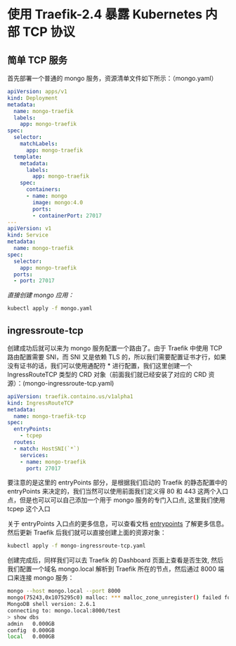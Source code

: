 # 使用 Traefik-2.4 暴露 Kubernetes 内部 TCP 协议


## 简单 TCP 服务

首先部署一个普通的 mongo 服务，资源清单文件如下所示：（mongo.yaml）

```yaml
apiVersion: apps/v1
kind: Deployment
metadata:
  name: mongo-traefik
  labels:
    app: mongo-traefik
spec:
  selector:
    matchLabels:
      app: mongo-traefik
  template:
    metadata:
      labels:
        app: mongo-traefik
    spec:
      containers:
      - name: mongo
        image: mongo:4.0
        ports:
        - containerPort: 27017
---
apiVersion: v1
kind: Service
metadata:
  name: mongo-traefik
spec:
  selector:
    app: mongo-traefik
  ports:
  - port: 27017
```

*直接创建 mongo 应用：*

```bash
kubectl apply -f mongo.yaml
```

## ingressroute-tcp

创建成功后就可以来为 mongo 服务配置一个路由了。由于 Traefik 中使用 TCP 路由配置需要 SNI，而 SNI 又是依赖 TLS 的，所以我们需要配置证书才行，如果没有证书的话，我们可以使用通配符 * 进行配置，我们这里创建一个 IngressRouteTCP 类型的 CRD 对象（前面我们就已经安装了对应的 CRD 资源）：(mongo-ingressroute-tcp.yaml)

```yaml
apiVersion: traefik.containo.us/v1alpha1
kind: IngressRouteTCP
metadata:
  name: mongo-traefik-tcp
spec:
  entryPoints:
    - tcpep
  routes:
  - match: HostSNI(`*`)
    services:
    - name: mongo-traefik
      port: 27017
```

要注意的是这里的 entryPoints 部分，是根据我们启动的 Traefik 的静态配置中的 entryPoints 来决定的，我们当然可以使用前面我们定义得 80 和 443 这两个入口点，但是也可以可以自己添加一个用于 mongo 服务的专门入口点, 这里我们使用 tcpep 这个入口

关于 entryPoints 入口点的更多信息，可以查看文档 [entrypoints](https://www.qikqiak.com/traefik-book/routing/entrypoints/) 了解更多信息。 然后更新 Traefik 后我们就可以直接创建上面的资源对象：

```bash
kubectl apply -f mongo-ingressroute-tcp.yaml
```

创建完成后，同样我们可以去 Traefik 的 Dashboard 页面上查看是否生效, 然后我们配置一个域名 mongo.local 解析到 Traefik 所在的节点，然后通过 8000 端口来连接 mongo 服务：

```bash
mongo --host mongo.local --port 8000
mongo(75243,0x1075295c0) malloc: *** malloc_zone_unregister() failed for 0x7fffa56f4000
MongoDB shell version: 2.6.1
connecting to: mongo.local:8000/test
> show dbs
admin   0.000GB
config  0.000GB
local   0.000GB
```
